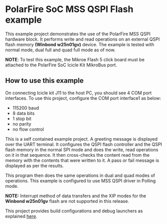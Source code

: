 # PolarFire SoC MSS QSPI Flash example
This example project demonstrates the use of the PolarFire MSS QSPI hardware
block. It performs write and read operations on an external QSPI flash memory
**(Winbond w25n01gv)** device.
The example is tested with normal mode, dual full and quad full mode as of now.

**NOTE**: To test this example, the Mikroe Flash 5 click board must be attached
          to the PolarFire SoC Icicle Kit MikroBus port.

## How to use this example
On connecting Icicle kit J11 to the host PC, you should see 4 COM port interfaces.
To use this project, configure the COM port interface1 as below:
 - 115200 baud
 - 8 data bits
 - 1 stop bit
 - no parity
 - no flow control

This is a self contained example project. A greeting message is displayed
over the UART terminal. It configures the QSPI flash controller and the
QSPI flash memory in the normal SPI mode and does the write, read operations
on it in that sequence. It then cross-checks the content read from the memory
with the contents that were written to it. A pass or fail message is displayed
as per the results.

This program then does the same operations in dual and quad modes of operations.
This example is configured to use MSS QSPI driver in  Polling mode.

**NOTE:** Interrupt method of data transfers and the XIP modes for the **Winbond w25n01gv** flash are not supported in this release.

This project provides build configurations and debug launchers as explained
[here](https://github.com/polarfire-soc/polarfire-soc-bare-metal-examples/blob/main/README.md).

